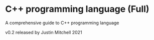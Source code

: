 # C++ programming language (Full)
A comprehensive guide to C++ programming language 

v0.2 released by Justin Mitchell 2021

